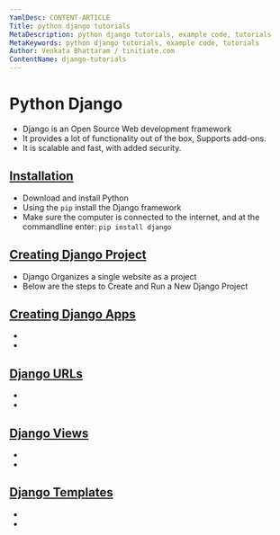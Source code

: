 ```yaml
---
YamlDesc: CONTENT-ARTICLE
Title: python django tutorials
MetaDescription: python django tutorials, example code, tutorials
MetaKeywords: python django tutorials, example code, tutorials
Author: Venkata Bhattaram / tinitiate.com
ContentName: django-tutorials
---
```


# Python Django
* Django is an Open Source Web development framework
* It provides a lot of functionality out of the box,
  Supports add-ons.
* It is scalable and fast, with added security.


## [Installation](django-installation.html)
* Download and install Python
* Using the `pip` install the Django framework
* Make sure the computer is connected to the internet, and at the commandline 
  enter: `pip install django`


## [Creating Django Project](create-project.html)
* Django Organizes a single website as a project
* Below are the steps to Create and Run a New Django Project


## [Creating Django Apps](django-apps.html)
*
*


## [Django URLs](django-urls.html)
*
*


## [Django Views](django-views.html)
*
*


## [Django Templates](django-templates.html)
*
*
